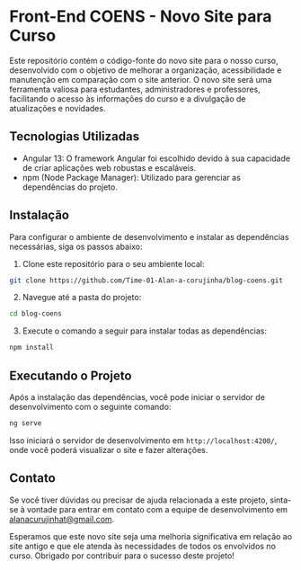 # Front-End COENS - Novo Site para Curso

Este repositório contém o código-fonte do novo site para o nosso curso, desenvolvido com o objetivo de melhorar a organização, acessibilidade e manutenção em comparação com o site anterior. O novo site será uma ferramenta valiosa para estudantes, administradores e professores, facilitando o acesso às informações do curso e a divulgação de atualizações e novidades.

## Tecnologias Utilizadas
- Angular 13: O framework Angular foi escolhido devido à sua capacidade de criar aplicações web robustas e escaláveis.
- npm (Node Package Manager): Utilizado para gerenciar as dependências do projeto.

## Instalação
Para configurar o ambiente de desenvolvimento e instalar as dependências necessárias, siga os passos abaixo:

1. Clone este repositório para o seu ambiente local:

```bash
git clone https://github.com/Time-01-Alan-a-corujinha/blog-coens.git
```

2. Navegue até a pasta do projeto:

```bash
cd blog-coens
```

3. Execute o comando a seguir para instalar todas as dependências:

```bash
npm install
```

## Executando o Projeto
Após a instalação das dependências, você pode iniciar o servidor de desenvolvimento com o seguinte comando:

```bash
ng serve
```

Isso iniciará o servidor de desenvolvimento em `http://localhost:4200/`, onde você poderá visualizar o site e fazer alterações.

## Contato
Se você tiver dúvidas ou precisar de ajuda relacionada a este projeto, sinta-se à vontade para entrar em contato com a equipe de desenvolvimento em alanacurujinhat@gmail.com.

Esperamos que este novo site seja uma melhoria significativa em relação ao site antigo e que ele atenda às necessidades de todos os envolvidos no curso. Obrigado por contribuir para o sucesso deste projeto!
